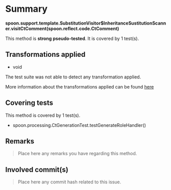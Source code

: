 # Summary
**spoon.support.template.SubstitutionVisitor$InheritanceSustitutionScanner.visitCtComment(spoon.reflect.code.CtComment)**

This method is **strong pseudo-tested**.
It is covered by 1 test(s). 


## Transformations applied

- void


The test suite was not able to detect any transformation applied.

More information about the transformations applied can be found [here](https://github.com/STAMP-project/pitest-descartes)

## Covering tests
This method is covered by 1 test(s).
* spoon.processing.CtGenerationTest.testGenerateRoleHandler()


## Remarks
> Place here any remarks you have regarding this method.

## Involved commit(s)

> Place here any commit hash related to this issue.
